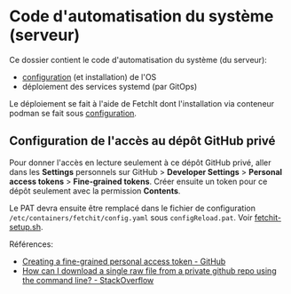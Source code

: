 # Code d'automatisation du système (serveur)

Ce dossier contient le code d'automatisation du système (du serveur):

* [configuration](configuration/README.md) (et installation) de l'OS
* déploiement des services systemd (par GitOps)

Le déploiement se fait à l'aide de FetchIt dont l'installation via conteneur podman se fait sous [configuration](configuration/README.md).

## Configuration de l'accès au dépôt GitHub privé

Pour donner l'accès en lecture seulement à ce dépôt GitHub privé, aller dans les **Settings** personnels sur GitHub > **Developer Settings** > **Personal access tokens** > **Fine-grained tokens**. Créer ensuite un token pour ce dépôt seulement avec la permission **Contents**.

Le PAT devra ensuite être remplacé dans le fichier de configuration `/etc/containers/fetchit/config.yaml` sous `configReload.pat`. Voir [fetchit-setup.sh](configuration/fetchit-setup.sh).

Références:

* [Creating a fine-grained personal access token - GitHub](https://docs.github.com/en/authentication/keeping-your-account-and-data-secure/managing-your-personal-access-tokens#creating-a-fine-grained-personal-access-token)
* [How can I download a single raw file from a private github repo using the command line? - StackOverflow](https://stackoverflow.com/questions/18126559/how-can-i-download-a-single-raw-file-from-a-private-github-repo-using-the-comman#answer-79097362)
